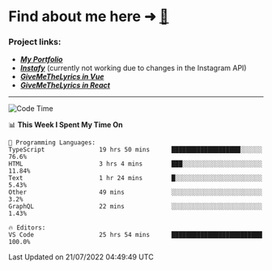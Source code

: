 # Find about me here ➜ [🧑](https://pauabella.dev)

### Project links:
- ***[My Portfolio](https://pauabella.dev)***
- ***[Instafy](https://instafy.me)*** (currently not working due to changes in the Instagram API)
- ***[GiveMeTheLyrics in Vue](https://lyrics.pauabella.dev)***
- ***[GiveMeTheLyrics in React](https://pauabella.dev/GiveMeTheLyrics)***

---
<!--START_SECTION:waka-->
![Code Time](http://img.shields.io/badge/Code%20Time-1%2C301%20hrs%2054%20mins-blue)

📊 **This Week I Spent My Time On** 

```text
💬 Programming Languages: 
TypeScript               19 hrs 50 mins      ███████████████████░░░░░░   76.6% 
HTML                     3 hrs 4 mins        ███░░░░░░░░░░░░░░░░░░░░░░   11.84% 
Text                     1 hr 24 mins        █░░░░░░░░░░░░░░░░░░░░░░░░   5.43% 
Other                    49 mins             ░░░░░░░░░░░░░░░░░░░░░░░░░   3.2% 
GraphQL                  22 mins             ░░░░░░░░░░░░░░░░░░░░░░░░░   1.43%

🔥 Editors: 
VS Code                  25 hrs 54 mins      █████████████████████████   100.0%

```


 Last Updated on 21/07/2022 04:49:49 UTC
<!--END_SECTION:waka-->
